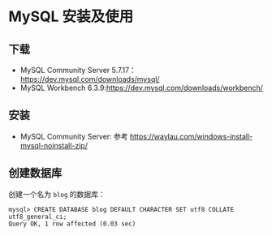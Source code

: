 # MySQL 安装及使用

## 下载

* MySQL Community Server 5.7.17：
<https://dev.mysql.com/downloads/mysql/>
* MySQL Workbench 6.3.9:<https://dev.mysql.com/downloads/workbench/>

## 安装

* MySQL Community Server: 参考 <https://waylau.com/windows-install-mysql-noinstall-zip/>


## 创建数据库

创建一个名为 `blog` 的数据库：

```
mysql> CREATE DATABASE blog DEFAULT CHARACTER SET utf8 COLLATE utf8_general_ci;
Query OK, 1 row affected (0.03 sec)
```